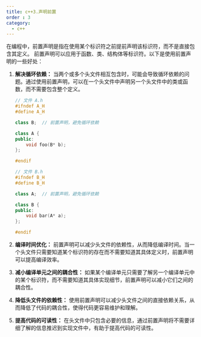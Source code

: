 ```yaml
---
title: c++3.声明前置
order : 3
category:
  - c++
---
```


<ChatMessage avatar="../../../assets/emoji/hx.png" :avatarWidth="40" >
在编程中，前置声明是指在使用某个标识符之前提前声明该标识符，而不是直接包含其定义。
前置声明可以应用于函数、类、结构体等标识符。以下是使用前置声明的一些好处：
</ChatMessage>

1. **解决循环依赖：** 当两个或多个头文件相互包含时，可能会导致循环依赖的问题。通过使用前置声明，可以在一个头文件中声明另一个头文件中的类或函数，而不需要包含整个定义。

    ```cpp
    // 文件 A.h
    #ifndef A_H
    #define A_H

    class B;  // 前置声明，避免循环依赖

    class A {
    public:
        void foo(B* b);
    };

    #endif
    ```

    ```cpp
    // 文件 B.h
    #ifndef B_H
    #define B_H

    class A;  // 前置声明，避免循环依赖

    class B {
    public:
        void bar(A* a);
    };

    #endif
    ```

2. **编译时间优化：** 前置声明可以减少头文件的依赖性，从而降低编译时间。当一个头文件只需要知道某个标识符的存在而不需要知道其具体定义时，前置声明可以提高编译效率。

3. **减小编译单元之间的耦合性：** 如果某个编译单元只需要了解另一个编译单元中的某个标识符，而不需要知道其具体实现细节，前置声明可以减小它们之间的耦合性。

4. **降低头文件的依赖性：** 使用前置声明可以减少头文件之间的直接依赖关系，从而降低了代码的耦合性，使得代码更容易维护和理解。

5. **提高代码的可读性：** 在头文件中只包含必要的信息，通过前置声明将不需要详细了解的信息推迟到实现文件中，有助于提高代码的可读性。
